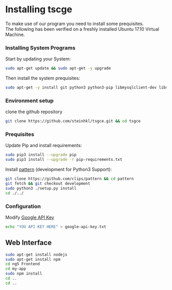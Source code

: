 # Installing tscge

To make use of our program you need to install some prequisites.  
The following has been verified on a freshly installed Ubuntu 17.10 Virtual Machine.


### Installing System Programs

Start by updating your System:
``` bash
sudo apt-get update && sudo apt-get -y upgrade
```

Then install the system prequisites:
``` bash
sudo apt-get -y install git python3 python3-pip libmysqlclient-dev libsvm-dev liblinear-dev
```
### Environment setup

clone the github repository
``` bash
git clone https://github.com/steinhkl/tsgce.git && cd tsgce
```

### Prequisites

Update Pip and install requirements:
``` bash
sudo pip3 install --upgrade pip
sudo pip3 install --upgrade -r pip-requirements.txt
```

Install [pattern](https://github.com/clips/pattern) (development for Python3 Support):
``` bash
git clone https://github.com/clips/pattern && cd pattern
git fetch && git checkout development
sudo python3 ./setup.py install
cd ./../

```

### Configuration

Modify [Google API Key](https://console.developers.google.com/apis/)
``` bash
echo "YOU API KEY HERE" > google-api-key.txt
```

## Web Interface
``` bash
sudo apt-get install nodejs 
sudo apt-get install npm 
cd ng5 Frontend
cd my-app
sudo npm install
cd ..
cd ..
``` 

